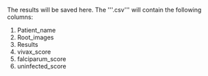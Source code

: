 The results will be saved here. The '''.csv''' will contain the following columns:

1. Patient_name
2. Root_images
3. Results
4. vivax_score
5. falciparum_score
6. uninfected_score

